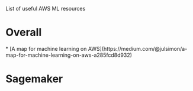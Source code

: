 List of useful AWS ML resources 

<h1>Overall</h1>
* [A map for machine learning on AWS](https://medium.com/@julsimon/a-map-for-machine-learning-on-aws-a285fcd8d932)

<h1>Sagemaker</h1>

